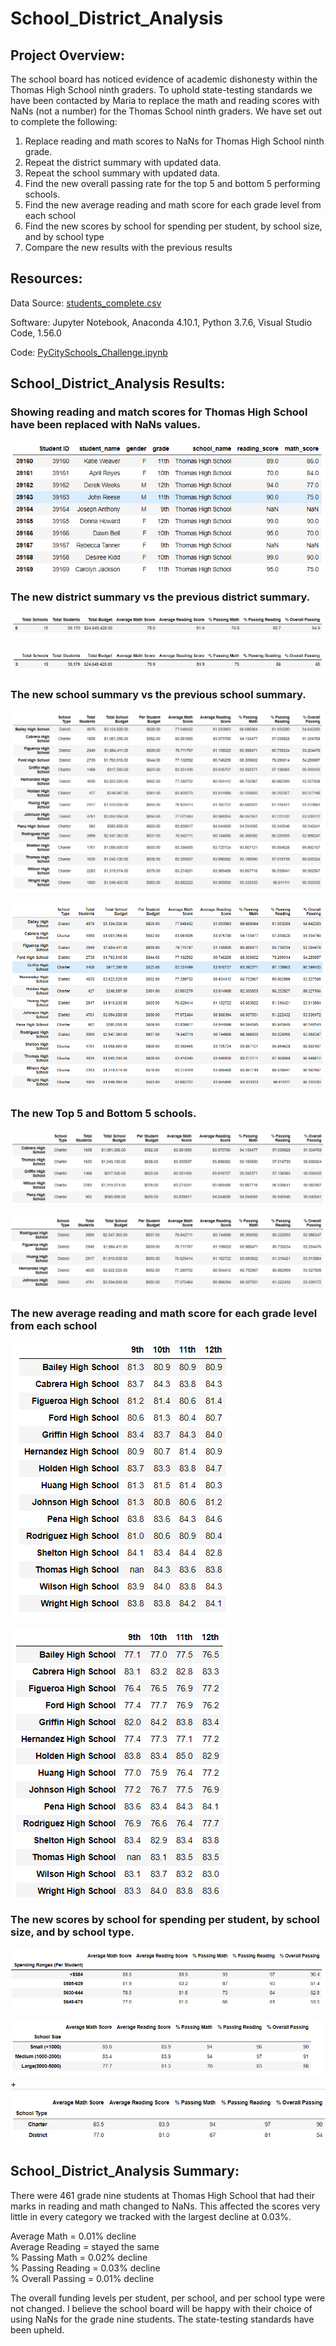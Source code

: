 # School_District_Analysis

## Project Overview:

The school board has noticed evidence of academic dishonesty within the Thomas High School ninth graders.  To uphold state-testing standards we have been contacted by Maria to replace the math and reading scores with NaNs (not a number) for the Thomas School ninth graders.  We have set out to complete the following:

1. Replace reading and math scores to NaNs for Thomas High School ninth grade.
2. Repeat the district summary with updated data.
3. Repeat the school summary with updated data.
4. Find the new overall passing rate for the top 5 and bottom 5 performing schools.
5. Find the new average reading and math score for each grade level from each school
6. Find the new scores by school for spending per student, by school size, and by school type
7. Compare the new results with the previous results

## Resources:

 Data Source: [students_complete.csv](Resouces/students_complete.csv)
 
 Software: Jupyter Notebook, Anaconda 4.10.1, Python 3.7.6, Visual Studio Code, 1.56.0
 
 Code: [PyCitySchools_Challenge.ipynb](PyCitySchools_Challenge.ipynb)

## School_District_Analysis Results:

### Showing reading and match scores for Thomas High School have been replaced with NaNs values.
![Thomas_HS_NaNs.png](Resources/Thomas_HS_NaNs.png)

### The new district summary vs the previous district summary.
![District_Summary.png](Resources/District_Summary.png)

![Prev_District_Summary.png](Resources/Prev_District_Summary.png)

### The new school summary vs the previous school summary.
![School_Summary.png](Resources/School_Summary.png)

![Prev_School_Summary.png](Resources/Prev_School_Summary.png)

### The new Top 5 and Bottom 5 schools.
![Top_5_Schools.png](Resources/Top_5_Schools.png)

![Bottom_5_Schools.png](Resources/Bottom_5_Schools.png)

### The new average reading and math score for each grade level from each school
![Average_Reading.png](Resources/Average_Reading.png)

![Average_Math.png](Resources/Average_Math.png)

### The new scores by school for spending per student, by school size, and by school type.
![Spending_Per_Student.png](Resources/Spending_Per_Student.png)

![Spending_Per_School_Size.png](Resources/Spending_Per_School_Size.png)
+
![Spending_Per_School_Type.png](Resources/Spending_Per_School_Type.png)


## School_District_Analysis Summary:

There were 461 grade nine students at Thomas High School that had their marks in reading and math changed to NaNs.  This affected the scores very little in every category we tracked with the largest decline at 0.03%.

Average Math = 0.01% decline <br />
Average Reading = stayed the same <br />
% Passing Math = 0.02% decline <br />
% Passing Reading = 0.03% decline <br />
% Overall Passing = 0.01% decline <br />

The overall funding levels per student, per school, and per school type were not changed.  I believe the school board will be happy with their choice of using NaNs for the grade nine students.  The state-testing standards have been upheld.  





